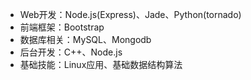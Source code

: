 + Web开发：Node.js(Express)、Jade、Python(tornado)
+ 前端框架：Bootstrap
+ 数据库相关：MySQL、Mongodb
+ 后台开发：C++、Node.js
+ 基础技能：Linux应用、基础数据结构算法
